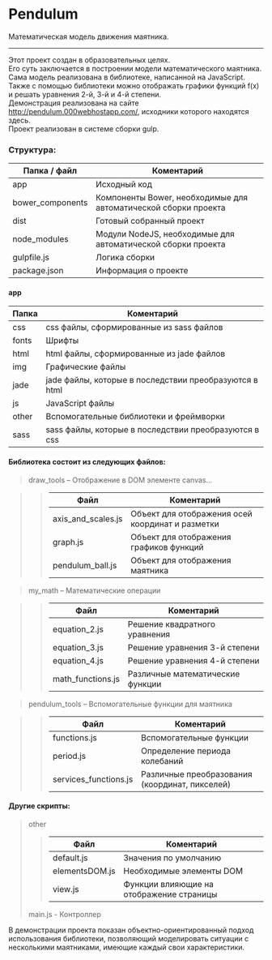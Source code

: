 # Pendulum
Математическая модель движения маятника.
***
Этот проект создан в образовательных целях.  
Его суть заключается в построении модели математического маятника.  
Сама модель реализована в библиотеке, написанной на JavaScript.  
Также с помощью библиотеки можно отображать графики функций f(x) и решать уравнения 2-й, 3-й и 4-й степени.  
Демонстрация реализована на сайте http://pendulum.000webhostapp.com/, исходники которого находятся здесь.  
Проект реализован в системе сборки gulp.

### Структура:

Папка / файл     | Коментарий
-----------------|----------------------
app              | Исходный код
bower_components | Компоненты Bower, необходимые для автоматической сборки проекта
dist             | Готовый собранный проект
node_modules     | Модули NodeJS, необходимые для автоматической сборки проекта
gulpfile.js      | Логика сборки
package.json     | Информация о проекте

#### app

Папка     | Коментарий
----------|----------------------
css       | css файлы, сформированные из sass файлов
fonts     | Шрифты
html      | html файлы, сформированные из jade файлов
img       | Графические файлы
jade      | jade файлы, которые в последствии преобразуются в html
js        | JavaScript файлы
other     | Вспомогательные библиотеки и фреймворки
sass      | sass файлы, которые в последствии преобразуются в css

#### Библиотека состоит из следующих файлов:
>draw_tools – Отображение в DOM элементе canvas...  

>>Файл                 | Коментарий
>>---------------------|----------------------
>>axis_and_scales.js   | Объект для отображения осей координат и разметки
>>graph.js             | Объект для отображения графиков функций
>>pendulum_ball.js     | Объект для отображения маятника

>my_math – Математические операции

>>Файл                 | Коментарий
>>---------------------|----------------------
>>equation_2.js        | Решение квадратного уравнения
>>equation_3.js        | Решение уравнения 3-й степени
>>equation_4.js        | Решение уравнения 4-й степени
>>math_functions.js    | Различные математические функции

>pendulum_tools – Вспомогательные функции для маятника

>>Файл                  | Коментарий
>>----------------------|----------------------
>>functions.js          | Вспомогательные функции
>>period.js             | Определение периода колебаний
>>services_functions.js | Различные преобразования (координат, пикселей)

#### Другие скрипты:
>other
>>Файл            | Коментарий
>>----------------|----------------------
>>default.js      | Значения по умолчанию
>>elementsDOM.js  | Необходимые элементы DOM
>>view.js         | Функции влияющие на отображение страницы
>main.js - Контроллер

В демонстрации проекта показан объектно-ориентированный подход использования библиотеки, позволяющий моделировать ситуации с несколькими маятниками, имеющие каждый свои характеристики.
